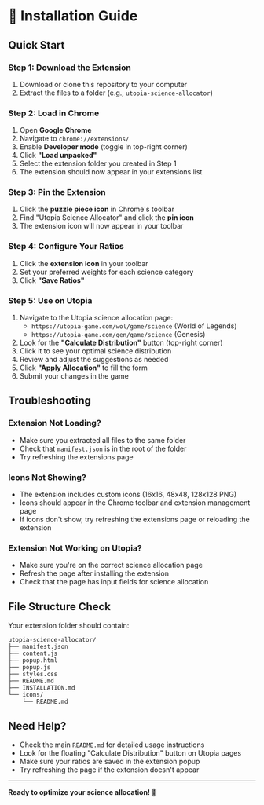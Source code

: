 # 🚀 Installation Guide

## Quick Start

### Step 1: Download the Extension
1. Download or clone this repository to your computer
2. Extract the files to a folder (e.g., `utopia-science-allocator`)

### Step 2: Load in Chrome
1. Open **Google Chrome**
2. Navigate to `chrome://extensions/`
3. Enable **Developer mode** (toggle in top-right corner)
4. Click **"Load unpacked"**
5. Select the extension folder you created in Step 1
6. The extension should now appear in your extensions list

### Step 3: Pin the Extension
1. Click the **puzzle piece icon** in Chrome's toolbar
2. Find "Utopia Science Allocator" and click the **pin icon**
3. The extension icon will now appear in your toolbar

### Step 4: Configure Your Ratios
1. Click the **extension icon** in your toolbar
2. Set your preferred weights for each science category
3. Click **"Save Ratios"**

### Step 5: Use on Utopia
1. Navigate to the Utopia science allocation page:
   - `https://utopia-game.com/wol/game/science` (World of Legends)
   - `https://utopia-game.com/gen/game/science` (Genesis)
2. Look for the **"Calculate Distribution"** button (top-right corner)
3. Click it to see your optimal science distribution
4. Review and adjust the suggestions as needed
5. Click **"Apply Allocation"** to fill the form
6. Submit your changes in the game

## Troubleshooting

### Extension Not Loading?
- Make sure you extracted all files to the same folder
- Check that `manifest.json` is in the root of the folder
- Try refreshing the extensions page

### Icons Not Showing?
- The extension includes custom icons (16x16, 48x48, 128x128 PNG)
- Icons should appear in the Chrome toolbar and extension management page
- If icons don't show, try refreshing the extensions page or reloading the extension

### Extension Not Working on Utopia?
- Make sure you're on the correct science allocation page
- Refresh the page after installing the extension
- Check that the page has input fields for science allocation

## File Structure Check

Your extension folder should contain:
```
utopia-science-allocator/
├── manifest.json
├── content.js
├── popup.html
├── popup.js
├── styles.css
├── README.md
├── INSTALLATION.md
└── icons/
    └── README.md
```

## Need Help?

- Check the main `README.md` for detailed usage instructions
- Look for the floating "Calculate Distribution" button on Utopia pages
- Make sure your ratios are saved in the extension popup
- Try refreshing the page if the extension doesn't appear

---

**Ready to optimize your science allocation! 🎯**
